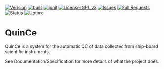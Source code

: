[![Verision](https://img.shields.io/github/v/release/BjerknesClimateDataCentre/QuinCe)](https://quince.bcdc.no)
[![build](https://github.com/BjerknesClimateDataCentre/QuinCe/workflows/build/badge.svg)](https://github.com/BjerknesClimateDataCentre/QuinCe/actions)
[![junit](https://github.com/BjerknesClimateDataCentre/QuinCe/workflows/junit/badge.svg)](https://github.com/BjerknesClimateDataCentre/QuinCe/actions)
[![License: GPL v3](https://img.shields.io/badge/License-GPLv3-blue.svg)](https://www.gnu.org/licenses/gpl-3.0)
[![Issues](https://img.shields.io/github/issues-raw/BjerknesClimateDataCentre/QuinCe)](https://github.com/BjerknesClimateDataCentre/QuinCe/issues)
[![Pull Requests](https://img.shields.io/github/issues-pr/BjerknesClimateDataCentre/QuinCe)](https://github.com/BjerknesClimateDataCentre/QuinCe/pulls)
![Status](https://img.shields.io/uptimerobot/status/m778932366-17f73ee77c432e68e22f5195)
![Uptime](https://img.shields.io/uptimerobot/ratio/m778932366-17f73ee77c432e68e22f5195)

# QuinCe
QuinCe is a system for the automatic QC of data collected from ship-board scientific instruments.

See Documentation/Specification for more details of what the project does.

